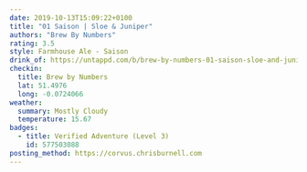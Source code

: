 ```yaml
---
date: 2019-10-13T15:09:22+0100
title: "01 Saison | Sloe & Juniper"
authors: "Brew By Numbers"
rating: 3.5
style: Farmhouse Ale - Saison
drink_of: https://untappd.com/b/brew-by-numbers-01-saison-sloe-and-juniper/3471259
checkin:
  title: Brew by Numbers
  lat: 51.4976
  long: -0.0724066
weather:
  summary: Mostly Cloudy
  temperature: 15.67
badges:
  - title: Verified Adventure (Level 3)
    id: 577503088
posting_method: https://corvus.chrisburnell.com
---
```

